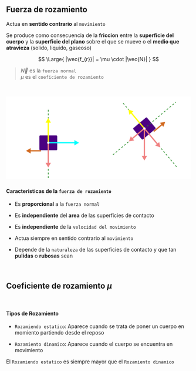 ## Fuerza de rozamiento

Actua en **sentido contrario** al `movimiento`

Se produce como consecuencia de la **friccion** entre la **superficie del cuerpo** y la **superficie del plano** sobre el que se mueve o el **medio que atravieza** (solido, liquido, gaseoso)




$$
\Large{
    |\vec{f_{r}}| = \mu \cdot |\vec{N}|
}
$$
> $\vec{N}$ es la `fuerza normal`
> <br>
> $\mu$ es el `coeficiente de rozamiento`

<br>

![alt](./fuerza-rozamiento.lnkscape.svg)


#### Caracteristicas de la `fuerza de rozamiento`

- Es **proporcional** a la `fuerza normal`

- Es **independiente** del **area** de las superficies de contacto

- Es **independiente** de la `velocidad del movimiento`

- Actua siempre en sentido contrario al `movimiento`

- Depende de la `naturaleza` de las superficies de contacto y que tan **pulidas** o **rubosas** sean

<br>

## Coeficiente de rozamiento $\mu$



<br>

#### Tipos de Rozamiento

- `Rozamiendo estatico`: Aparece cuando se trata de poner un cuerpo en momiento partiendo desde el reposo

- `Rozamiento dinamico`: Aparece cuando el cuerpo se encuentra en movimiento

El `Rozamiendo estatico` es siempre mayor que el `Rozamiento dinamico`